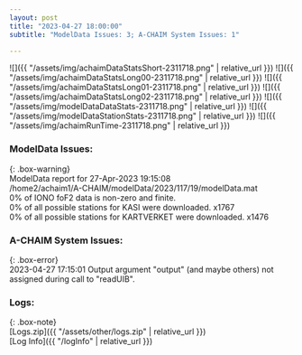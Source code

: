 ```yaml
---
layout: post
title: "2023-04-27 18:00:00"
subtitle: "ModelData Issues: 3; A-CHAIM System Issues: 1"

---
```


![]({{ "/assets/img/achaimDataStatsShort-2311718.png" | relative_url }})
![]({{ "/assets/img/achaimDataStatsLong00-2311718.png" | relative_url }})
![]({{ "/assets/img/achaimDataStatsLong01-2311718.png" | relative_url }})
![]({{ "/assets/img/achaimDataStatsLong02-2311718.png" | relative_url }})
![]({{ "/assets/img/modelDataDataStats-2311718.png" | relative_url }})
![]({{ "/assets/img/modelDataStationStats-2311718.png" | relative_url }})
![]({{ "/assets/img/achaimRunTime-2311718.png" | relative_url }})


### ModelData Issues:  
  
{: .box-warning}  
 ModelData report for 27-Apr-2023 19:15:08   
 /home2/achaim1/A-CHAIM/modelData/2023/117/19/modelData.mat   
 0% of IONO foF2 data is non-zero and finite.   
 0% of all possible stations for KASI were downloaded. x1767   
 0% of all possible stations for KARTVERKET were downloaded. x1476   
  
### A-CHAIM System Issues:  
  
{: .box-error}  
2023-04-27 17:15:01 Output argument "output" (and maybe others) not assigned during call to "readUIB".  

### Logs:  
  
{: .box-note}  
[Logs.zip]({{ "/assets/other/logs.zip" | relative_url }})  
[Log Info]({{ "/logInfo" | relative_url }})  
